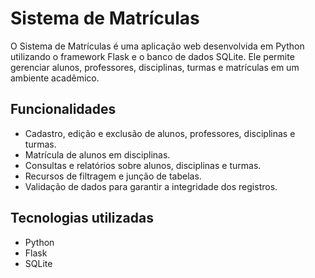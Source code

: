# Sistema de Matrículas

O Sistema de Matrículas é uma aplicação web desenvolvida em Python utilizando o framework Flask e o banco de dados SQLite. Ele permite gerenciar alunos, professores, disciplinas, turmas e matrículas em um ambiente acadêmico.

## Funcionalidades

- Cadastro, edição e exclusão de alunos, professores, disciplinas e turmas.
- Matrícula de alunos em disciplinas.
- Consultas e relatórios sobre alunos, disciplinas e turmas.
- Recursos de filtragem e junção de tabelas.
- Validação de dados para garantir a integridade dos registros.

## Tecnologias utilizadas

- Python
- Flask
- SQLite
